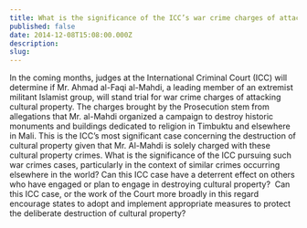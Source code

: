 ```yaml
---
title: What is the significance of the ICC’s war crime charges of attacks on cultural property in Mali?
published: false
date: 2014-12-08T15:08:00.000Z
description:
slug:
---
```



In the coming months, judges at the International Criminal Court (ICC) will determine if Mr. Ahmad al-Faqi al-Mahdi, a leading member of an extremist militant Islamist group, will stand trial for war crime charges of attacking cultural property. The charges brought by the Prosecution stem from allegations that Mr. al-Mahdi organized a campaign to destroy historic monuments and buildings dedicated to religion in Timbuktu and elsewhere in Mali. This is the ICC’s most significant case concerning the destruction of cultural property given that Mr. Al-Mahdi is solely charged with these cultural property crimes. What is the significance of the ICC pursuing such war crimes cases, particularly in the context of similar crimes occurring elsewhere in the world? Can this ICC case have a deterrent effect on others who have engaged or plan to engage in destroying cultural property?&nbsp; Can this ICC case, or the work of the Court more broadly in this regard encourage states to adopt and implement appropriate measures to protect the deliberate destruction of cultural property?